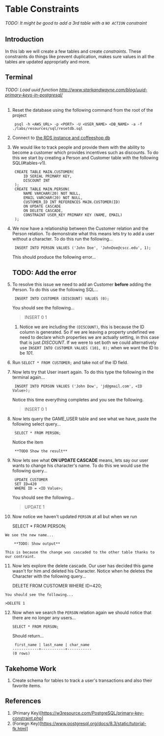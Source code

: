 # Table Constraints #
###### TODO: It might be good to add a 3rd table with a `NO ACTION` constraint ######

## Introduction ##

In this lab we will create a few tables and create *constraints*. These constraints do things like prevent duplication, makes sure values in all the tables are updated appropriatly and more. 

## Terminal ##

###### TODO: Load uuid function http://www.starkandwayne.com/blog/uuid-primary-keys-in-postgresql/ 

1. Reset the database using the following command from the root of the project<a name="resetdb"></a>

        psql -h <AWS_URL> -p <PORT> -U <USER_NAME> <DB_NAME> -a -f ./labs/resources/sql/resetdb.sql

2. Connect to [the RDS instance and coffeeshop db](./creating_rds_instance.md#connect-psql)
4. We would like to track people and provide them with the ability to become a customer which provides incentives such as discounts. To do this we start by creating a Person and Customer table with the following SQL(#tables-v1).

        CREATE TABLE MAIN.CUSTOMER(
            ID SERIAL PRIMARY KEY,
            DISCOUNT INT
        );
        CREATE TABLE MAIN.PERSON(
            NAME VARCHAR(20) NOT NULL,
            EMAIL VARCHAR(20) NOT NULL,
            CUSTOMER_ID INT REFERENCES MAIN.CUSTOMER(ID)
            ON UPDATE CASCADE
            ON DELETE CASCADE,
            CONSTRAINT USER_KEY PRIMARY KEY (NAME, EMAIL)
        );
        

5. We now have a relationship between the Customer relation and the Person relation. To demonstrate what this means lets try to add a user without a character. To do this run the following...

        INSERT INTO PERSON VALUES ('John Doe', 'JohnDoe@cscc.edu', 1);

    This should produce the following error...

    ## TODO: Add the error

6. To resolve this issue we need to add an Customer **before** adding the Person. To do this use the following SQL...

        INSERT INTO CUSTOMER (DISCOUNT) VALUES (0);

    You should see the following...

    > INSERT 0 1

    1. Notice we are including the `(DISCOUNT)`, this is because the ID column is generated. So if we are leaving a property undefined we need to declare which properties we are actually setting, in this case that is just *DISCOUNT*. If we were to set both we could alternatively use `INSERT INTO CUSTOMER VALUES (101, 0);` when we want the ID to be *101*.

7. Run `SELECT * FROM CUSTOMER;` and take not of the ID field.    
    
7. Now lets try that User insert again. To do this type the following in the terminal again...

        INSERT INTO PERSON VALUES ('John Dow', 'jd@gmail.com', <ID Value>);

    Notice this time everything completes and you see the following.
    > INSERT 0 1

8. Now lets query the GAME_USER table and see what we have, paste the following select query...

        SELECT * FROM PERSON;

    Notice the item

        **TODO Show the result**

9. Now lets see what **ON UPDATE CASCADE** means, lets say our user wants to change his character's name. To do this we would use the following query...

        UPDATE CUSTOMER
        SET ID=420
        WHERE ID = <ID Value>;

    You should see the following...

    > UPDATE 1

10.  Now notice we haven't updated `PERSON` at all but when we run

        SELECT * FROM PERSON;

    We see the new name...

        **TODO: Show output**

    This is because the change was cascaded to the other table thanks to our contraint.

11.  Now lets explore the delete cascade. Our user has decided this game wasn't for him and deleted his Character. Notice when he deletes the Character with the following query...

        DELETE FROM CUSTOMER WHERE ID=420;

    You should see the following...
    
    >DELETE 1

12. Now when we search the `PERSON` relation again we should notice that there are no longer any users...

        SELECT * FROM PERSON;

    Should return...

         first_name | last_name | char_name 
        ------------+-----------+-----------
        (0 rows)

## Takehome Work

1. Create schema for tables to track a user's transactions and also their favorite items.

## References ##
1. (Primary Key)[https://w3resource.com/PostgreSQL/primary-key-constraint.php]
2. (Foriegn Key)[https://www.postgresql.org/docs/8.3/static/tutorial-fk.html]


